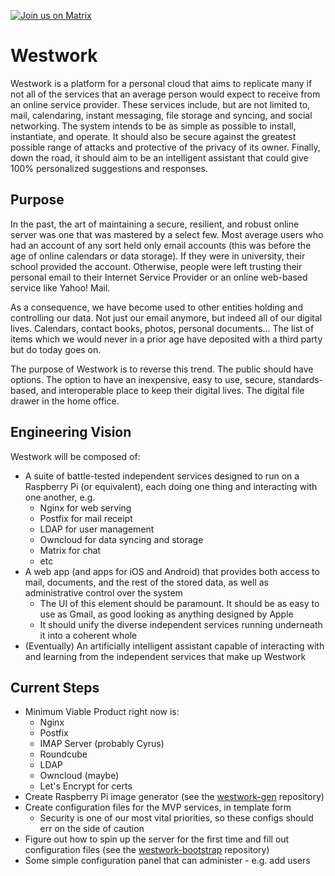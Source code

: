[![Join us on Matrix](https://img.shields.io/badge/community-matrix-lightgrey.svg)](https://vector.im/beta/#/room/#westwork:westwork.org)

Westwork
===

Westwork is a platform for a personal cloud that aims to replicate many if not all of the services that an average person would expect to receive from an online service provider. These services include, but are not limited to, mail, calendaring, instant messaging, file storage and syncing, and social networking. The system intends to be as simple as possible to install, instantiate, and operate. It should also be  secure against the greatest possible range of attacks and protective of the privacy of its owner. Finally, down the road, it should aim to be an intelligent assistant that could give 100% personalized suggestions and responses.

Purpose
---
In the past, the art of maintaining a secure, resilient, and robust online server was one that was mastered by a select few. Most average users who had an account of any sort held only email accounts (this was before the age of online calendars or data storage). If they were in university, their school provided the account. Otherwise, people were left trusting their personal email to their Internet Service Provider or an online web-based service like Yahoo! Mail.

As a consequence, we have become used to other entities holding and controlling our data. Not just our email anymore, but indeed all of our digital lives. Calendars, contact books, photos, personal documents... The list of items which we would never in a prior age have deposited with a third party but do today goes on.

The purpose of Westwork is to reverse this trend. The public should have options. The option to have an inexpensive, easy to use, secure, standards-based, and interoperable place to keep their digital lives. The digital file drawer in the home office.

Engineering Vision
---
Westwork will be composed of:
* A suite of battle-tested independent services designed to run on a Raspberry Pi (or equivalent), each doing one thing and interacting with one another, e.g.
    * Nginx for web serving
    * Postfix for mail receipt
    * LDAP for user management
    * Owncloud for data syncing and storage
    * Matrix for chat
    * etc
* A web app (and apps for iOS and Android) that provides both access to mail, documents, and the rest of the stored data, as well as administrative control over the system
    * The UI of this element should be paramount. It should be as easy to use as Gmail, as good looking as anything designed by Apple
    * It should unify the diverse independent services running underneath it into a coherent whole
* (Eventually) An artificially intelligent assistant capable of interacting with and learning from the independent services that make up Westwork

Current Steps
---
* Minimum Viable Product right now is:
    * Nginx
    * Postfix
    * IMAP Server (probably Cyrus)
    * Roundcube
    * LDAP
    * Owncloud (maybe)
    * Let's Encrypt for certs
* Create Raspberry Pi image generator (see the [westwork-gen](https://github.com/westwork-org/westwork-gen) repository)
* Create configuration files for the MVP services, in template form
    * Security is one of our most vital priorities, so these configs should err on the side of caution
* Figure out how to spin up the server for the first time and fill out configuration files (see the [westwork-bootstrap](https://github.com/westwork-org/westwork-bootstrap) repository)
* Some simple configuration panel that can administer - e.g. add users
